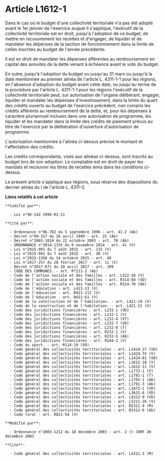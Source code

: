 # Article L1612-1

Dans le cas où le budget d'une collectivité territoriale n'a pas été adopté avant le 1er janvier de l'exercice auquel il
s'applique, l'exécutif de la collectivité territoriale est en droit, jusqu'à l'adoption de ce budget, de mettre en
recouvrement les recettes et d'engager, de liquider et de mandater les dépenses de la section de fonctionnement dans la
limite de celles inscrites au budget de l'année précédente.

Il est en droit de mandater les dépenses afférentes au remboursement en capital des annuités de la dette venant à échéance
avant le vote du budget.

En outre, jusqu'à l'adoption du budget ou jusqu'au 31 mars ou jusqu'à la date mentionnée au premier alinéa de l'article L.
4311-1-1 pour les régions, en l'absence d'adoption du budget avant cette date, ou jusqu'au terme de la procédure par
l'article L. 4311-1-1 pour les régions l'exécutif de la collectivité territoriale peut, sur autorisation de l'organe
délibérant, engager, liquider et mandater les dépenses d'investissement, dans la limite du quart des crédits ouverts au
budget de l'exercice précédent, non compris les crédits afférents au remboursement de la dette, et, pour les dépenses à
caractère pluriannuel incluses dans une autorisation de programme, les liquider et les mandater dans la limite des crédits de
paiement prévus au titre de l'exercice par la délibération d'ouverture d'autorisation de programme.

L'autorisation mentionnée à l'alinéa ci-dessus précise le montant et l'affectation des crédits.

Les crédits correspondants, visés aux alinéas ci-dessus, sont inscrits au budget lors de son adoption. Le comptable est en
droit de payer les mandats et recouvrer les titres de recettes émis dans les conditions ci-dessus.

Le présent article s'applique aux régions, sous réserve des dispositions du dernier alinéa du I de l'article L. 4311-3.

**Liens relatifs à cet article**

	**Codifié par**:

	  - Loi n°96-142 1996-02-21

	**Cité par**:

	  - Ordonnance n°96-782 du 5 septembre 1996 - art. 41-2 (Ab)
	  - Décret n°99-317 du 26 avril 1999 - art. 25 (Ab)
	  - Décret n°2003-1010 du 22 octobre 2003 - art. 70 (Ab)
	  - ORDONNANCE n°2014-1335 du 6 novembre 2014 - art. 41 (V)
	  - Loi n°2015-991 du 7 août 2015 - art. 133 (V)
	  - Loi n°2015-991 du 7 août 2015 - art. 30 (V)
	  - Loi n°2015-1268 du 14 octobre 2015 - art. 40
	  - Loi n°2017-257 du 28 février 2017 - art. 11 (V)
	  - Décret n°2017-671 du 28 avril 2017 - art. 109
	  - CODE DES COMMUNES. - art. R*211-2 (Ab)
	  - Code de l'action sociale et des familles - art. L522-10 (V)
	  - Code de l'action sociale et des familles - art. R314-68 (VD)
	  - Code de l'action sociale et des familles - art. R314-70 (Ab)
	  - Code de l'éducation - art. L421-13 (V)
	  - Code de l'éducation - art. R421-112 (V)
	  - Code de l'éducation - art. R421-61 (V)
	  - Code de la construction et de l'habitation. - art. L421-19 (V)
	  - Code de la construction et de l'habitation. - art. L421-21 (V)
	  - Code des juridictions financières - art. L232-1 (VD)
	  - Code des juridictions financières - art. L232-2 (V)
	  - Code des juridictions financières - art. L232-4 (VT)
	  - Code des juridictions financières - art. L232-7 (VD)
	  - Code des juridictions financières - art. L232-8 (T)
	  - Code des juridictions financières - art. R232-1 (V)
	  - Code des juridictions financières - art. R232-5 (Ab)
	  - Code des juridictions financières - art. R244-2 (V)
	  - Code du sport. - art. R114-19 (VD)
	  - Code général des collectivités territoriales - art. L1424-27 (VD)
	  - Code général des collectivités territoriales - art. L1424-74 (V)
	  - Code général des collectivités territoriales - art. L1424-81 (VD)
	  - Code général des collectivités territoriales - art. L1612-10 (V)
	  - Code général des collectivités territoriales - art. L1612-11 (V)
	  - Code général des collectivités territoriales - art. L1772-1 (V)
	  - Code général des collectivités territoriales - art. L1781-1 (T)
	  - Code général des collectivités territoriales - art. L1791-1 (Ab)
	  - Code général des collectivités territoriales - art. L1791-3 (Ab)
	  - Code général des collectivités territoriales - art. L1872-1 (VD)
	  - Code général des collectivités territoriales - art. L3631-6 (VD)
	  - Code général des collectivités territoriales - art. L4312-9 (VD)
	  - Code général des collectivités territoriales - art. L5211-26 (V)
	  - Code général des collectivités territoriales - art. R2311-9 (M)
	  - Code général des collectivités territoriales - art. R3312-6 (Ab)
	  - Code rural - art. R811-54 (V)

	**Modifié par**:

	  - Ordonnance n°2003-1212 du 18 décembre 2003 - art. 2 () JORF 20 décembre 2003

	**Cite**:

	  - Code général des collectivités territoriales - art. L4311-3 (M)
